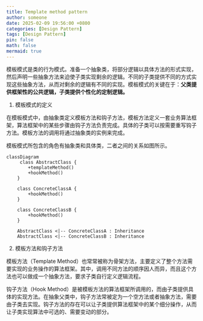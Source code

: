 ```yaml
---
title: Template method pattern
author: someone
date: 2025-02-09 19:56:00 +0800
categories: [Design Pattern]
tags: [Design Pattern]
pin: false
math: false
mermaid: true
---
```


模板模式是类的行为模式。准备一个抽象类，将部分逻辑以具体方法的形式实现，然后声明一些抽象方法来迫使子类实现剩余的逻辑。不同的子类提供不同的方式实现这些抽象方法，从而对剩余的逻辑有不同的实现。模板模式的关键在于：**父类提供框架性的公共逻辑，子类提供个性化的定制逻辑。**

1. 模板模式的定义

在模板模式中，由抽象类定义模板方法和钩子方法，模板方法定义一套业务算法框架，算法框架中的某些步骤由钩子方法负责完成。具体的子类可以按需要重写钩子方法。模板方法的调用将通过抽象类的实例来完成。

模板模式所包含的角色有抽象类和具体类，二者之间的关系如图所示。

```mermaid
classDiagram
     class AbstractClass {
        +templateMethod()
        +hookMethod()
    }
    
    class ConcreteClassA {
        +hookMethod()
    }
    
    class ConcreteClassB {
        +hookMethod()
    }
    
    AbstractClass <|-- ConcreteClassA : Inheritance
    AbstractClass <|-- ConcreteClassB : Inheritance
```

2. 模板方法和钩子方法

模板方法（Template Method）也常常被称为骨架方法，主要定义了整个方法需要实现的业务操作的算法框架。其中，调用不同方法的顺序因人而异，而且这个方法也可以做成一个抽象方法，要求子类自行定义逻辑流程。

钩子方法（Hook Method）是被模板方法的算法框架所调用的，而由子类提供具体的实现方法。在抽象父类中，钩子方法常被定为一个空方法或者抽象方法，需要由子类去实现。钩子方法的存在可以让子类提供算法框架中的某个细分操作，从而让子类实现算法中可选的、需要变动的部分。
